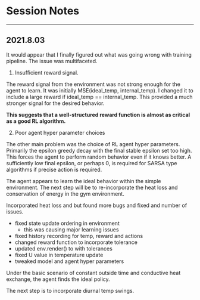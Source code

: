 # Session Notes

---
## 2021.8.03

It would appear that I finally figured out what was going wrong with training pipeline. 
The issue was multifaceted. 
1. Insufficient reward signal.

The reward signal from the environment was not strong enough for the agent to learn. 
It was initially MSE(ideal_temp, internal_temp).
I changed it to include a large reward if ideal_temp == internal_temp.
This provided a much stronger signal for the desired behavior.

**This suggests that a well-structured reward function is almost as critical as a good RL algorithm.**

2. Poor agent hyper parameter choices

The other main problem was the choice of RL agent hyper parameters.
Primarily the epsilon greedy decay with the final stable epsilon set too high.
This forces the agent to perform random behavior even if it knows better.
A sufficiently low final epsilon, or perhaps 0, is required for SARSA type algorithms if precise action is required.

The agent appears to learn the ideal behavior within the simple environment. 
The next step will be to re-incorporate the heat loss and conservation of energy in the gym environment.

Incorporated heat loss and but found more bugs and fixed and number of issues. 

- fixed state update ordering in environment
  - this was causing major learning issues
- fixed history recording for temp, reward and actions
- changed reward function to incorporate tolerance 
- updated env.render() to with tolerances
- fixed U value in temperature update
- tweaked model and agent hyper parameters

Under the basic scenario of constant outside time and conductive heat exchange, the agent finds the ideal policy.

The next step is to incorporate diurnal temp swings.
